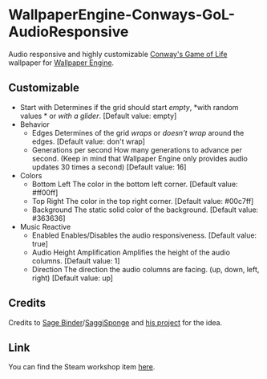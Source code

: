 # WallpaperEngine-Conways-GoL-AudioResponsive
Audio responsive and highly customizable [Conway's Game of Life](https://en.wikipedia.org/wiki/Conway%27s_Game_of_Life) wallpaper for [Wallpaper Engine](https://www.wallpaperengine.io/en).

## Customizable
* Start with
Determines if the grid should start *empty*, *with random values * or *with a glider*.
\[Default value: empty]
* Behavior
  * Edges
  Determines of the grid *wraps* or *doesn't wrap* around the edges.
  \[Default value: don't wrap]
  * Generations per second
  How many generations to advance per second. (Keep in mind that Wallpaper Engine only provides audio updates 30 times a second)
  \[Default value: 16]
* Colors
  * Bottom Left
  The color in the bottom left corner.
  \[Default value: #ff00ff]
  * Top Right
  The color in the top right corner.
  \[Default value: #00c7ff]
  * Background
  The static solid color of the background.
  \[Default value: #363636]
* Music Reactive
  * Enabled
  Enables/Disables the audio responsiveness.
  \[Default value: true]
  * Audio Height Amplification
  Amplifies the height of the audio columns.
  \[Default value: 1]
  * Direction
  The direction the audio columns are facing. (up, down, left, right)
  \[Default value: up]

## Credits
Credits to [Sage Binder](https://github.com/SageBinder)/[SaggiSponge](https://steamcommunity.com/id/SaggiSponge/) and [his project](https://github.com/SageBinder/Wallpapers-For-WallpaperEngine/tree/0a129d68c64328e5c735fcf10e3290387db08612/GameOfLifeResponsiveAudio#wallpaperengine-conway-life-audio-responsive) for the idea.

## Link
You can find the Steam workshop item [here](https://steamcommunity.com/sharedfiles/filedetails/?id=2628336501).
